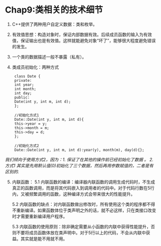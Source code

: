 # Chap9:类相关的技术细节 #
1. C++提供了两种用户自定义数据：类和枚举。
2. 有效值思想：构造对象时，保证内部数据有效。后续成员函数的输入为有效值，保证输出也是有效值。这样就能避免对象“坏了”，能够很大程度避免错误的发生。
3. 一个类的数据描述一般不暴露（私有）。
4. 类成员初始化：两种方式

    	class Date {
    	private:
    	int year;
    	int month;
    	int day;
    	public:
    	Date(int y, int m, int d);
    	};
    
    	//初始化方式1
    	Date::Date(int y, int m, int d){
    	this->year = y;
    	this->month = m;
    	this->day = d;
    	};
    
    	//初始化方式2
    	Date::Date(int y, int m, int d):year(y), month(m), day(d){};

_我们倾向于使用方式2，因为：1. 保证了在其他的操作前已经初始化了数据 。
    	2. 方式1 其实是先用默认值(0)初始化了三个数据，然后再用参数赋值的，二者是有区别的._

5. 内联函数：
    5.1 内联函数的编译：编译器内联函数的调用生成代码时，不生成真正的函数调用，而是将其代码嵌入到调用者的代码中。对于代码行数在5行内，又被频繁调用的函数，这种编译方式会带来很大的性能提升。
    
	5.2 内联函数的缺点：对内联函数做出修改时，所有使用这个类的程序都不得不重新编译。如果函数体位于类声明之外的话，就不必这样，只在类接口改变时才需要重新编译用户程序。
	
	5.3 内联函数的使用原则：除非确定需要从小函数的内联中获得性能提升，否则不要将成员函数体放在类声明中。对于5行以上的代码，不会从内联中获益。其实就是能不用就不用。
   

